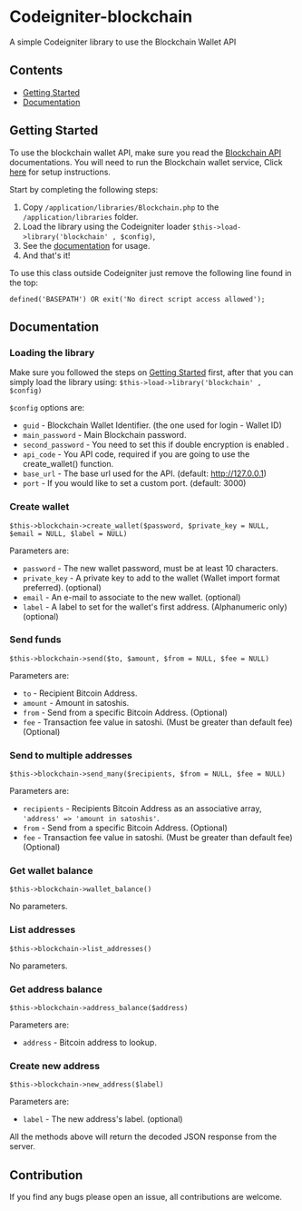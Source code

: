 # Codeigniter-blockchain
A simple Codeigniter library to use the Blockchain Wallet API
## Contents

  * [Getting Started](#getting-started)
  * [Documentation](#documentation)
  
 ## Getting Started

To use the blockchain wallet API, make sure you read the [Blockchain API](https://blockchain.info/api) documentations.
You will need to run the Blockchain wallet service, Click [here](https://github.com/blockchain/service-my-wallet-v3) for setup instructions.

Start by completing the following steps:

  1. Copy `/application/libraries/Blockchain.php` to the `/application/libraries` folder.
  2. Load the library using the Codeigniter loader `$this->load->library('blockchain' , $config)`, 
  3. See the [documentation](#documentation) for usage.
  4. And that's it!
	
To use this class outside Codeigniter just remove the following line found in the top:

`defined('BASEPATH') OR exit('No direct script access allowed');`

 ## Documentation
  ### Loading the library
Make sure you followed the steps on [Getting Started](#getting-started) first, after that you can simply load the library using:
`$this->load->library('blockchain' , $config)`

`$config` options are:
  * `guid` - Blockchain Wallet Identifier. (the one used for login - Wallet ID)
  * `main_password` - Main Blockchain password.
  * `second_password` - You need to set this if double encryption is enabled .
  * `api_code` - You API code, required if you are going to use the create_wallet() function.
  * `base_url` - The base url used for the API. (default: http://127.0.0.1)
  * `port` - If you would like to set a custom port. (default: 3000)
  
  ### Create wallet
`$this->blockchain->create_wallet($password, $private_key = NULL, $email = NULL, $label = NULL)`

Parameters are:
  * `password` - The new wallet password, must be at least 10 characters.
  * `private_key` - A private key to add to the wallet (Wallet import format preferred). (optional)
  * `email` - An e-mail to associate to the new wallet. (optional)
  * `label` - A label to set for the wallet's first address. (Alphanumeric only) (optional)
 
  ### Send funds
`$this->blockchain->send($to, $amount, $from = NULL, $fee = NULL)`

Parameters are:
  * `to` - Recipient Bitcoin Address.
  * `amount` - Amount in satoshis.
  * `from` - Send from a specific Bitcoin Address. (Optional)
  * `fee` - Transaction fee value in satoshi. (Must be greater than default fee) (Optional)
  
  ### Send to multiple addresses
`$this->blockchain->send_many($recipients, $from = NULL, $fee = NULL)`
 
 Parameters are:
  * `recipients` - Recipients Bitcoin Address as an associative array, `'address' => 'amount in satoshis'`.
  * `from` - Send from a specific Bitcoin Address. (Optional)
  * `fee` - Transaction fee value in satoshi. (Must be greater than default fee) (Optional)

  ### Get wallet balance
`$this->blockchain->wallet_balance()`

No parameters.

  ### List addresses
`$this->blockchain->list_addresses()`

No parameters.

  ### Get address balance
`$this->blockchain->address_balance($address)`
  
 Parameters are:
  * `address` - Bitcoin address to lookup.
  
  ### Create new address
`$this->blockchain->new_address($label)`

 Parameters are:
  * `label` - The new address's label. (optional)
  
All the methods above will return the decoded JSON response from the server.  

  ## Contribution
If you find any bugs please open an issue, all contributions are welcome.
